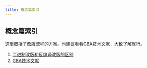 ```yaml
---
title: 概念篇索引
---
```

## 概念篇索引

这里概括了改版流程的方案。也建议看看GBA技术文献，大致了解就行。

1. [二进制改版和反编译改版的区别](/concept/binary-vs-decomp)
2. [GBA技术文献](https://problemkaputt.de/gbatek.htm#gbatechnicaldata)